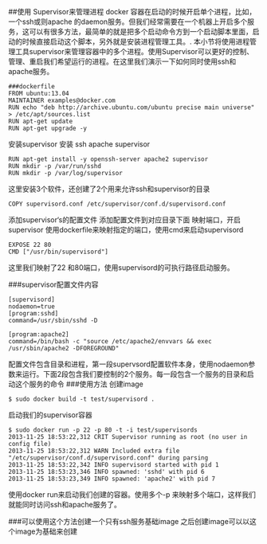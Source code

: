 ##使用 Supervisor来管理进程
docker 容器在启动的时候开启单个进程，比如，一个ssh或则apache 的daemon服务。但我们经常需要在一个机器上开启多个服务，这可以有很多方法，最简单的就是把多个启动命令方到一个启动脚本里面，启动的时候直接启动这个脚本，另外就是安装进程管理工具。.
本小节将使用进程管理工具supervisor来管理容器中的多个进程。使用Supervisor可以更好的控制、管理、重启我们希望运行的进程。在这里我们演示一下如何同时使用ssh和apache服务。
```
###dockerfile
FROM ubuntu:13.04
MAINTAINER examples@docker.com
RUN echo "deb http://archive.ubuntu.com/ubuntu precise main universe" > /etc/apt/sources.list
RUN apt-get update
RUN apt-get upgrade -y
```

安装supervisor
安装 ssh apache supervisor

```
RUN apt-get install -y openssh-server apache2 supervisor
RUN mkdir -p /var/run/sshd
RUN mkdir -p /var/log/supervisor
```

这里安装3个软件，还创建了2个用来允许ssh和supervisor的目录

    COPY supervisord.conf /etc/supervisor/conf.d/supervisord.conf

添加supervisor‘s的配置文件
添加配置文件到对应目录下面
映射端口，开启supervisor
使用dockerfile来映射指定的端口，使用cmd来启动supervisord

    EXPOSE 22 80
    CMD ["/usr/bin/supervisord"]
    
这里我们映射了22 和80端口，使用supervisord的可执行路径启动服务。

###supervisor配置文件内容
```
[supervisord]
nodaemon=true
[program:sshd]
command=/usr/sbin/sshd -D

[program:apache2]
command=/bin/bash -c "source /etc/apache2/envvars && exec /usr/sbin/apache2 -DFOREGROUND"
```
配置文件包含目录和进程，第一段supervsord配置软件本身，使用nodaemon参数来运行。下面2段包含我们要控制的2个服务。每一段包含一个服务的目录和启动这个服务的命令
###使用方法
创建image
```
$ sudo docker build -t test/supervisord .
```
启动我们的supervisor容器
```
$ sudo docker run -p 22 -p 80 -t -i test/supervisords
2013-11-25 18:53:22,312 CRIT Supervisor running as root (no user in config file)
2013-11-25 18:53:22,312 WARN Included extra file "/etc/supervisor/conf.d/supervisord.conf" during parsing
2013-11-25 18:53:22,342 INFO supervisord started with pid 1
2013-11-25 18:53:23,346 INFO spawned: 'sshd' with pid 6
2013-11-25 18:53:23,349 INFO spawned: 'apache2' with pid 7
```
使用docker run来启动我们创建的容器。使用多个-p 来映射多个端口，这样我们就能同时访问ssh和apache服务了。

###可以使用这个方法创建一个只有ssh服务基础image
之后创建image可以以这个image为基础来创建
